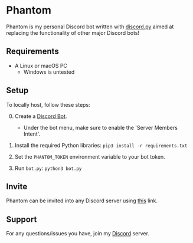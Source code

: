 # Phantom
Phantom is my personal Discord bot written with [discord.py](https://discordpy.readthedocs.io/en/stable/) aimed at replacing the functionality of other major Discord bots!

## Requirements
- A Linux or macOS PC
    - Windows is untested

## Setup
To locally host, follow these steps:

0. Create a [Discord Bot](https://discord.com/developers/applications/).
    - Under the bot menu, make sure to enable the 'Server Members Intent'.

1. Install the required Python libraries:
`pip3 install -r requirements.txt`

2. Set the `PHANTOM_TOKEN` environment variable to your bot token.

3. Run `bot.py`:
`python3 bot.py`

## Invite
Phantom can be invited into any Discord server using [this](https://discord.com/api/oauth2/authorize?client_id=736756253333913670&permissions=1279257670&scope=bot) link.

## Support
For any questions/issues you have, join my [Discord](https://m1sta.xyz/discord) server.
